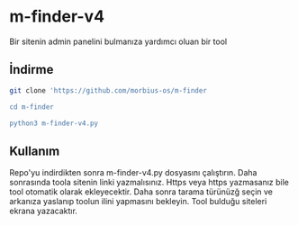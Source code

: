 # m-finder-v4

Bir sitenin admin panelini bulmanıza yardımcı oluan bir tool

## İndirme 

```bash
git clone 'https://github.com/morbius-os/m-finder

cd m-finder

python3 m-finder-v4.py 
```

## Kullanım

Repo'yu indirdikten sonra m-finder-v4.py dosyasını çalıştırın. Daha sonrasında toola sitenin linki yazmalısınız. Https veya https yazmasanız bile tool otomatik olarak ekleyecektir. Daha sonra tarama türünüzğ seçin ve arkanıza yaslanıp toolun ilini yapmasını bekleyin. Tool bulduğu siteleri ekrana yazacaktır.
